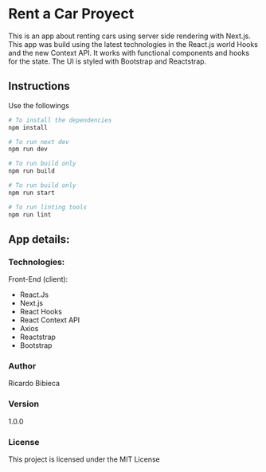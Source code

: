 # Rent a Car Proyect

This is an app about renting cars using server side rendering with Next.js. This app was build using the latest technologies in the React.js world Hooks and the new Context API. It works with functional components and hooks for the state.  The UI is styled with Bootstrap and Reactstrap.


## Instructions
Use the followings
```bash
# To install the dependencies
npm install

# To run next dev
npm run dev

# To run build only
npm run build

# To run build only
npm run start

# To run linting tools
npm run lint

```
## App details:
### Technologies:

Front-End (client): 
 - React.Js
 - Next.js
 - React Hooks
 - React Context API
 - Axios
 - Reactstrap
 - Bootstrap
 

### Author
Ricardo Bibieca 

### Version
1.0.0

### License
This project is licensed under the MIT License
